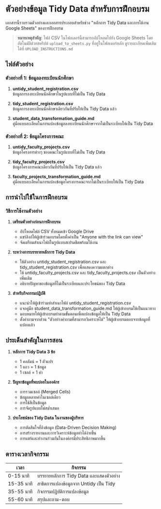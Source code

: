 # ตัวอย่างข้อมูล Tidy Data สำหรับการฝึกอบรม

เอกสารนี้รวบรวมตัวอย่างและเอกสารประกอบสำหรับช่วง "หลักการ Tidy Data และการใช้งาน Google Sheets" ของการฝึกอบรม

> **หมายเหตุสำคัญ**: ไฟล์ CSV ในโฟลเดอร์นี้สามารถอัปโหลดไปยัง Google Sheets โดยอัตโนมัติด้วยสคริปต์ `upload_to_sheets.py` ที่อยู่ในโฟลเดอร์หลัก ดูรายละเอียดเพิ่มเติมได้ที่ `UPLOAD_INSTRUCTIONS.md`

## ไฟล์ตัวอย่าง

### ตัวอย่างที่ 1: ข้อมูลลงทะเบียนนักศึกษา

1. **untidy_student_registration.csv**  
   ข้อมูลการลงทะเบียนนักศึกษาในรูปแบบที่ไม่เป็น Tidy Data

2. **tidy_student_registration.csv**  
   ข้อมูลการลงทะเบียนนักศึกษาเดียวกันที่ปรับให้เป็น Tidy Data แล้ว

3. **student_data_transformation_guide.md**  
   คู่มือแบบละเอียดในการแปลงข้อมูลลงทะเบียนนักศึกษาจากไม่เป็นระเบียบให้เป็น Tidy Data

### ตัวอย่างที่ 2: ข้อมูลโครงการคณะ

1. **untidy_faculty_projects.csv**  
   ข้อมูลโครงการต่างๆ ของคณะในรูปแบบที่ไม่เป็น Tidy Data

2. **tidy_faculty_projects.csv**  
   ข้อมูลโครงการคณะเดียวกันที่ปรับให้เป็น Tidy Data แล้ว

3. **faculty_projects_transformation_guide.md**  
   คู่มือแบบละเอียดในการแปลงข้อมูลโครงการคณะจากไม่เป็นระเบียบให้เป็น Tidy Data

## การนำไปใช้ในการฝึกอบรม

### วิธีการใช้งานตัวอย่าง

1. **เตรียมตัวอย่างก่อนการฝึกอบรม**
   - อัปโหลดไฟล์ CSV ทั้งหมดเข้า Google Drive
   - แชร์ลิงก์ให้ผู้เข้าร่วมอบรมโดยตั้งค่าเป็น "Anyone with the link can view"
   - จัดเตรียมสำเนาไฟล์ในรูปแบบสเปรดชีตพร้อมใช้งาน

2. **ระหว่างการบรรยายหลักการ Tidy Data**
   - ใช้ตัวอย่าง untidy_student_registration.csv และ tidy_student_registration.csv เพื่อแสดงความแตกต่าง
   - ใช้ untidy_faculty_projects.csv และ tidy_faculty_projects.csv เป็นตัวอย่างเพิ่มเติม
   - อธิบายปัญหาของข้อมูลที่ไม่เป็นระเบียบและประโยชน์ของ Tidy Data

3. **สำหรับกิจกรรมปฏิบัติ**
   - แนะนำให้ผู้เข้าร่วมทำสำเนาไฟล์ untidy_student_registration.csv
   - แจกคู่มือ student_data_transformation_guide.md ให้ผู้เข้าอบรมใช้เป็นแนวทาง
   - มอบหมายให้ผู้เข้าอบรมทำตามขั้นตอนเพื่อแปลงข้อมูลให้เป็น Tidy Data
   - ตั้งคำถามจากส่วน "ตัวอย่างคำถามที่สามารถวิเคราะห์ได้" ให้ผู้เข้าอบรมตอบจากข้อมูลที่แปลงแล้ว

## ประเด็นสำคัญในการสอน

1. **หลักการ Tidy Data 3 ข้อ**
   - 1 คอลัมน์ = 1 ตัวแปร
   - 1 แถว = 1 ข้อมูล
   - 1 เซลล์ = 1 ค่า

2. **ปัญหาข้อมูลที่พบบ่อยในองค์กร**
   - การรวมเซลล์ (Merged Cells)
   - ข้อมูลหลายค่าในเซลล์เดียว
   - การใช้สีเป็นข้อมูล
   - การจัดรูปแบบไม่สม่ำเสมอ

3. **ประโยชน์ของ Tidy Data ในงานของผู้บริหาร**
   - การตัดสินใจที่อิงข้อมูล (Data-Driven Decision Making)
   - การสร้างรายงานและการวิเคราะห์ข้อมูลทำได้ง่ายขึ้น
   - การแชร์และทำงานร่วมกันในองค์กรมีประสิทธิภาพมากขึ้น

## ตารางเวลากิจกรรม

| เวลา | กิจกรรม |
|------|---------|
| 0-15 นาที | บรรยายหลักการ Tidy Data และแสดงตัวอย่าง |
| 15-35 นาที | สาธิตการแปลงข้อมูลจาก Untidy เป็น Tidy |
| 35-55 นาที | กิจกรรมปฏิบัติการแปลงข้อมูล |
| 55-60 นาที | สรุปและถาม-ตอบ |
